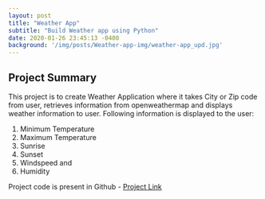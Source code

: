 ```yaml
---
layout: post
title: "Weather App"
subtitle: "Build Weather app using Python"
date: 2020-01-26 23:45:13 -0400
background: '/img/posts/Weather-app-img/weather-app_upd.jpg'
---
```


## Project Summary
This project is to create Weather Application where it takes City or Zip code from user, retrieves information from openweathermap and displays weather information to user. Following information is displayed to the user:

1. Minimum Temperature
2. Maximum Temperature
3. Sunrise
4. Sunset
5. Windspeed and
6. Humidity

Project code is present in Github - [Project Link](https://github.com/santosh0924/Weather-App)